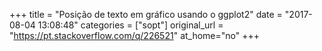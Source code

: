 +++
title = "Posição de texto em gráfico usando o ggplot2"
date = "2017-08-04 13:08:48"
categories = ["sopt"]
original_url = "https://pt.stackoverflow.com/q/226521"
at_home="no"
+++

